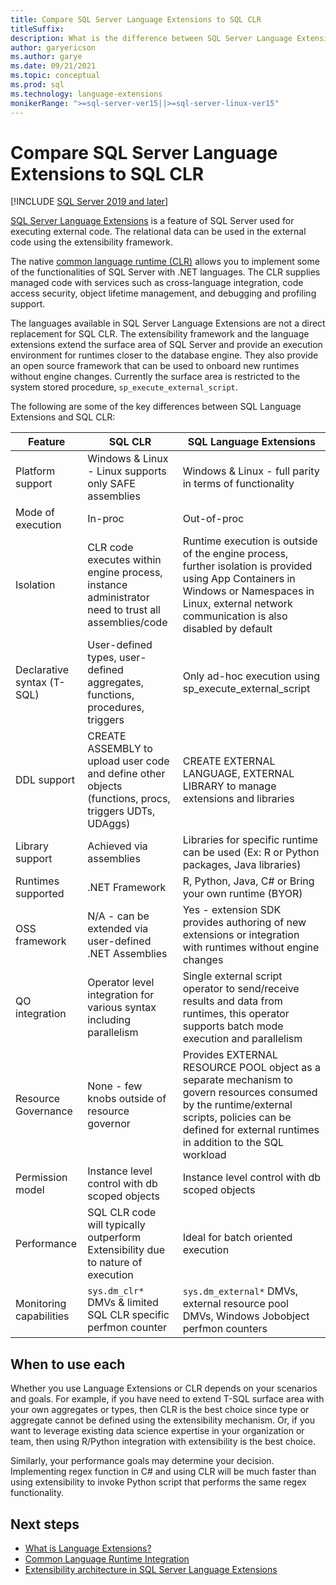 ```yaml
---
title: Compare SQL Server Language Extensions to SQL CLR
titleSuffix:
description: What is the difference between SQL Server Language Extensions and SQL Common Language Runtime (CLR)? , and when to use each.
author: garyericson
ms.author: garye
ms.date: 09/21/2021
ms.topic: conceptual
ms.prod: sql
ms.technology: language-extensions
monikerRange: ">=sql-server-ver15||>=sql-server-linux-ver15"
---
```


# Compare SQL Server Language Extensions to SQL CLR

[!INCLUDE [SQL Server 2019 and later](../../includes/applies-to-version/sqlserver2019.md)]

[SQL Server Language Extensions](../language-extensions-overview.md) is a feature of SQL Server used for executing external code. The relational data can be used in the external code using the extensibility framework.

The native [common language runtime (CLR)](../../relational-databases/clr-integration/common-language-runtime-integration-overview.md) allows you to implement some of the functionalities of SQL Server with .NET languages. The CLR supplies managed code with services such as cross-language integration, code access security, object lifetime management, and debugging and profiling support.

The languages available in SQL Server Language Extensions are not a direct replacement for SQL CLR. The extensibility framework and the language extensions extend the surface area of SQL Server and provide an execution environment for runtimes closer to the database engine. They also provide an open source framework that can be used to onboard new runtimes without engine changes. Currently the surface area is restricted to the system stored procedure, `sp_execute_external_script`.

The following are some of the key differences between SQL Language Extensions and SQL CLR:

| Feature                 | SQL CLR            | SQL Language Extensions |
| ----------------------- | ------------------ | ----------------------- |
| Platform support        | Windows & Linux - Linux supports only SAFE assemblies | Windows & Linux - full parity in terms of functionality |
| Mode of execution       | In-proc            | Out-of-proc |
| Isolation               | CLR code executes within engine process, instance administrator need to trust all assemblies/code | Runtime execution is outside of the engine process, further isolation is provided using App Containers in Windows or Namespaces in Linux, external network communication is also disabled by default |
| Declarative syntax (T-SQL) | User-defined types, user-defined aggregates, functions, procedures, triggers | Only ad-hoc execution using sp_execute_external_script |
| DDL support             | CREATE ASSEMBLY to upload user code and define other objects (functions, procs, triggers UDTs, UDAggs) | CREATE EXTERNAL LANGUAGE, EXTERNAL LIBRARY to manage extensions and libraries |
| Library support         | Achieved via assemblies | Libraries for specific runtime can be used (Ex: R or Python packages, Java libraries) |
| Runtimes supported      | .NET Framework     | R, Python, Java, C# or Bring your own runtime (BYOR) |
| OSS framework           | N/A - can be extended via user-defined .NET Assemblies | Yes - extension SDK provides authoring of new extensions or integration with runtimes without engine changes |
| QO integration          | Operator level integration for various syntax including parallelism | Single external script operator to send/receive results and data from runtimes, this operator supports batch mode execution and parallelism |
| Resource Governance     | None - few knobs outside of resource governor | Provides EXTERNAL RESOURCE POOL object as a separate mechanism to govern resources consumed by the runtime/external scripts, policies can be defined for external runtimes in addition to the SQL workload |
| Permission model        | Instance level control with db scoped objects | Instance level control with db scoped objects |
| Performance             | SQL CLR code will typically outperform Extensibility due to nature of execution | Ideal for batch oriented execution |
| Monitoring capabilities | `sys.dm_clr*` DMVs & limited SQL CLR specific perfmon counter | `sys.dm_external*` DMVs, external resource pool DMVs, Windows Jobobject perfmon counters |

## When to use each

Whether you use Language Extensions or CLR depends on your scenarios and goals. For example, if you have need to extend T-SQL surface area with your own aggregates or types, then CLR is the best choice since type or aggregate cannot be defined using the extensibility mechanism. Or, if you want to leverage existing data science expertise in your organization or team, then using R/Python integration with extensibility is the best choice. 

Similarly, your performance goals may determine your decision. Implementing regex function in C# and using CLR will be much faster than using extensibility to invoke Python script that performs the same regex functionality.

## Next steps

+ [What is Language Extensions?](../language-extensions-overview.md)
+ [Common Language Runtime Integration](../../relational-databases/clr-integration/common-language-runtime-integration-overview.md)
+ [Extensibility architecture in SQL Server Language Extensions](extensibility-framework.md)